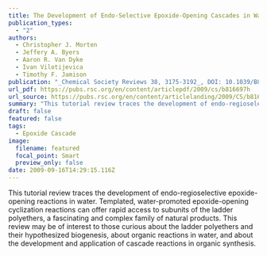 ```yaml
---
title: The Development of Endo-Selective Epoxide-Opening Cascades in Water
publication_types:
  - "2"
authors:
  - Christopher J. Morten
  - Jeffery A. Byers
  - Aaron R. Van Dyke
  - Ivan Vilotijevica
  - Timothy F. Jamison
publication: "_Chemical Society Reviews 38, 3175-3192_, DOI: 10.1039/B816697H"
url_pdf: https://pubs.rsc.org/en/content/articlepdf/2009/cs/b816697h
url_source: https://pubs.rsc.org/en/content/articlelanding/2009/CS/b816697h
summary: "This tutorial review traces the development of endo-regioselective epoxide-opening reactions in water. Templated, water-promoted epoxide-opening cyclization reactions can offer rapid access to subunits of the ladder polyethers, a fascinating and complex family of natural products. This review may be of interest to those curious about the ladder polyethers and their hypothesized biogenesis, about organic reactions in water, and about the development and application of cascade reactions in organic synthesis."
draft: false
featured: false
tags:
  - Epoxide Cascade
image:
  filename: featured
  focal_point: Smart
  preview_only: false
date: 2009-09-16T14:29:15.116Z
---
```

  This tutorial review traces the development of endo-regioselective epoxide-opening reactions in water. Templated, water-promoted epoxide-opening cyclization reactions can offer rapid access to subunits of the ladder polyethers, a fascinating and complex family of natural products. This review may be of interest to those curious about the ladder polyethers and their hypothesized biogenesis, about organic reactions in water, and about the development and application of cascade reactions in organic synthesis.

